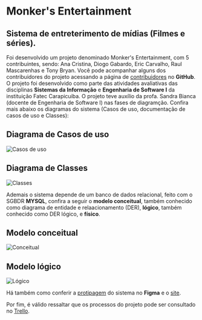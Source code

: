 # Monker's Entertainment

## Sistema de entreterimento de mídias (Filmes e séries).

Foi desenvolvido um projeto denominado Monker's Entertainment, com 5 contribuintes, sendo: Ana Cristina, Diogo Gabardo, Eric Carvalho, Raul Mascarenhas e Tony Bryan. Você pode acompanhar alguns dos contribuidores do projeto acessando a página de [contribuidores](https://github.com/ericcarvlh/monkers-entertainment) no **GitHub**. O projeto foi desenvolvido como parte das atividades avaliativas das disciplinas **Sistemas da Informação** e **Engenharia de Software I** da instituição Fatec Carapicuiba. O projeto teve auxílio da profa. Sandra Bianca (docente de Engenharia de Software I) nas fases de diagramção. Confira mais abaixo os diagramas do sistema (Casos de uso, documentação de casos de uso e Classes):

## Diagrama de Casos de uso

![Casos de uso](https://cdn.discordapp.com/attachments/1016110803641970698/1047228627911180288/diagrama_de_casos_de_uso.png)

## Diagrama de Classes

![Classes](https://cdn.discordapp.com/attachments/1016110803641970698/1047228627638558730/diagrama_de_classes.png)

Ademais o sistema depende de um banco de dados relacional, feito com o SGBDR **MYSQL**, confira a seguir o **modelo conceitual**, também conhecido como diagrama de entidade e relaacionamento (DER), **lógico**, também conhecido como DER lógico, e **físico**.

## Modelo conceitual

![Conceitual](https://cdn.discordapp.com/attachments/1039333656063389756/1047253041306402866/modelo_conceitual_completo.jpg)

## Modelo lógico

![Lógico](https://cdn.discordapp.com/attachments/1039333656063389756/1047253041088315502/modelo_logico_completo.jpg)

Há também como conferir a [protipagem](https://www.figma.com/proto/NU3eiTybBygO9QzbIUjDF2/Untitled) do sistema no **Figma** e o [site](https://ericcarvlh.github.io/monkers-entertainment/Views/Principais/index.html).

Por fim, é válido ressaltar que os processos do projeto pode ser consultado no [Trello](https://trello.com/b/uoDn853z/monkers-entertainment).